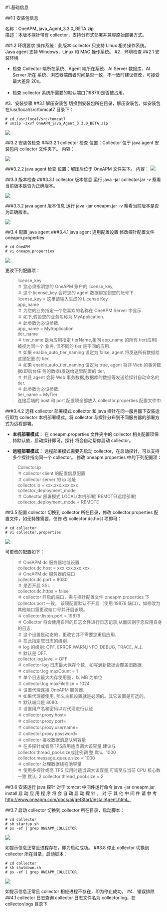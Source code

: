
#1.基础信息

##1.1 安装包信息

名称：OneAPM\_java\_Agent\_3.3.0_BETA.zip<br>
描述：本版本探针带有 collector，支持分布式部署并兼容原始部署方式。

##1.2 环境要求
操作系统：此版本 collector 只支持 Linux 相关操作系统。<br>
Java agent 支持 Windows，Linux 和 MAC 操作系统。
#2．环境检查
##2.1 安装环境
* 检查 Collector 端所在系统、Agent 端所在系统、AI Server 数据库、AI Server 所在
系统、浏览器端四者时间是否一致，不一致时建议修改，可接受最大差异 20s。<br><br>
* 检查 collector 系统所需要的默认端口(19876)是否被占用。

#3．安装步骤
##3.1 解压安装包
切换到安装包所在目录，解压安装包，如安装包在/usr/local/src/tomcat7 目录下：

```
# cd /usr/local/src/tomcat7
# unzip -zxvf OneAPM_java_Agent_3.3.0_BETA.zip
```
 ![](/images/j0.png)

##3.2 安装包检查
###3.2.1 collector 检查
位置：Collector 位于 java agent 安装包内 collector 文件夹下。
内容：


 ![](/images/j1.png)

###3.2.2 java agent 检查
位置：解压后位于 OneAPM 文件夹下。
内容：
 ![](/images/j2.png)

##3.3 版本检查
###3.3.1 collector 版本信息
运行 java -jar collector.jar -v 察看当前版本是否为正确版本。

 ![](/images/j3.png)

###3.3.2 java agent 版本信息
运行 java -jar oneapm.jar -v 察看当前版本是否为正确版本。

 ![](/images/j4.png)

##3.4 配置 java agent
###3.4.1 java agent 通用配置设置
修改探针配置文件 oneapm.properties

```
# cd OneAPM
# vi oneapm.properties
```

 ![](/images/j5.png)

更改下列配置项：
> license\_key<br>
＃ 您必须指明您的 OneAPM 账户的 license\_key,<br>
＃ 这个 license\_key 会将您的 agent 数据绑定到您的账号下.<br>
license\_key = 这里请输入生成的 License Key<br>
 app\_name<br>
＃ 为您的业务指定一个您喜欢的名称在 OneAPM Server 中显示.<br>
＃ 如下,假设您的业务名称为 MyApplication.<br>
＃ 此参数为必设参数.<br>
app\_name = MyApplication<br>
tier\_name<br>
＃ tier\_name 是为应用指定 tierName,相同 app\_name 的所有 tier(应用) 被视为同一个
业务, 但不同的 tier 是不同的应用.<br>
＃ 如果 enable\_auto\_tier\_naming 设定为 false, agent 将发送所有数据给这里配置
的 tier.<br>
＃ 如果 enable\_auto\_tier\_naming 设定为 true, agent 将非 Web 的事务数据(即后台任
务的数据)发送给这里配置的 tier,<br>
＃ 并且 agent 会将 Web 事务数据,数据库的数据等发送给探针自动命名的 tier.<br>
＃ 此参数为必设参数.<br>
tier\_name = MyTier<br>
连接后端的 host 和 port 配置项全部放入 collector.properties 配置文件中.<br>


###3.4.2 选择 collector 部署模式
collector 和 java 探针在同一服务器下安装运行即为 collector 本机部署模式。将
collector 与探针分布到不同服务器的部署方式为远程部署。

* **本机部署模式：**
在 oneapm.properties 文件夹中的 collector 相关配置项保持默认值，启动探针即可，探针
将会自动帮你启动 collector。

* **远程部署模式：**
远程部署模式需要先启动 collector，在启动探针，可以支持多个探针指向同一个
collector。
修改 oneapm.properties 中的下列配置项：<br>
>Collector.ip<br>
＃ collector client 的配置信息配置<br>
＃ collector server 的 ip 地址<br>
collector.ip = xxx.xxx.xxx.xxx<br>
collector\_deployment\_mode<br>
＃ Collector 部署模式:LOCAL(本机部署) REMOTE(远程部署)<br>
collector\_deployment\_mode = REMOTE<br>

##3.5 配置 collector
切换到 collector 所在目录，修改 collector.properties 配置文件，如无特殊需要，仅修
改 collector.dc.host 项即可：

```
# cd collector
# vi collector.properties
```

 ![](/images/j6.png)


可更改的配置如下：<br>
>＃ OneAPM dc 服务器地址设置<br>
collector.dc.host = xxx.xxx.xxx.xxx<br>
＃  OneAPM dc 服务器的端口<br>
collector.dc.port = 8080<br>
＃ 是否开启 SSL<br>
collector.dc.https = false<br>
＃ collector 开启的端口，需与探针配置文件 oneapm.properties 下 collector.port 一致。
该项配置默认不开启（使用 19876 端口），如修改为其他端口需更改端口号并开启该项。<br>
＃ collector.listen.port = 19876<br>
＃ Collector 将会使用自带的日志文件进行日志记录,从而区别于您应用自身的日志.<br>
＃  这个设置是动态的，更改它并不需要您重启应用.<br>
＃ 在此指定您日志的级别.<br>
＃ log 的级别: OFF, ERROR,WARN,INFO, DEBUG, TRACE, ALL.<br>
＃ 默认是 OFF.<br>
collector.log.level = OFF<br>
＃ collector log 日志最大保存个数，如写满新数据会覆盖旧数据<br>
＃ collector.log.maxCount = 1<br>
＃ 单个日志最大内存使用量，以 MB 为单位<br>
＃ collector.log.maxFileSize = 1024<br>
＃ 设置代理连接 OneAPM 服务器.<br>
＃  如果代理被使用, 那么主机设置就是必须的。其它设置是可选的。<br>
＃ 默认端口是 8080.<br>
＃ 设置用户名和密码以对代理进行认证<br>
＃ collector.proxy.host=<br>
＃  collector.proxy.port=<br>
＃ collector.proxy.username=<br>
＃ collector.proxy.password=<br>
＃ collector 接收数据消息队列容量<br>
＃ 在多探针或者高TPS应用适当调大该容量,建议与collector.thread\_pool.size成比例调
整 默认: 1000<br>
collector.message\_queue.size = 1000<br>
＃  collector 处理数据线程池容量<br>
＃  使用多探针或高 TPS 应用时适当调大该容量,可调至与当前 CPU 核心数一致 默认: 2
collector.thread_pool.size = 2<br>


##3.6 安装运行 java 探针
对于 tomcat 中间件运行命令 java -jar oneapm.jar install
启 动 应 用 程 序 将 会 自 动 启 动 探 针 。 对 于 其 他 中 间 件 请 参 考
http://www.oneapm.com/docs/ai/getStart/installAgent.html。

##3.7 启动 collector
切换到 collector 所在目录，启动脚本：

```
# cd collector
# sh startup.sh
# ps -ef | grep ONEAPM_COLLECTOR
```

 ![](/images/j7.png)

如提示信息正常且进程存在，即为启动成功。
##3.8 停止 collector
切换到 collector 所在目录，启动脚本：

```
# cd collector
# sh shutdown.sh
# ps -ef | grep ONEAPM_COLLECTOR
```

![](/images/j8.png)


如提示信息正常且 collector 相应进程不存在，即为停止成功。
#4．错误排除
##4.1 collector 日志查询
collector 日志文件名为 collector.log，在 collector/logs 目录下
















